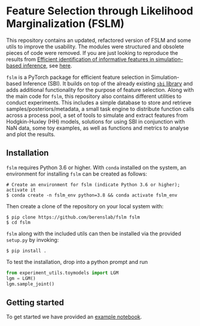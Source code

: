 # Feature Selection through Likelihood Marginalization (FSLM)

This repository contains an updated, refactored version of FSLM and some utils to improve the usability. The modules were structured and obsolete pieces of code were removed. If you are just looking to reproduce the results from [Efficient identification of informative features in
simulation-based inference](https://openreview.net/forum?id=AYQI3rlp9tW), see [here](https://github.com/berenslab/fslm_repo).

`fslm` is a PyTorch package for efficient feature selection in Simulation-based Inference (SBI). It builds on top of the already existing [`sbi` library](https://github.com/mackelab/sbi) and adds additional functionality for the purpose of feature selection. Along with the main code for `fslm`, this repository also contains different utilities to conduct experiments. This includes a simple database to store and retrieve samples/posteriors/metadata, a small task engine to distribute function calls across a process pool, a set of tools to simulate and extract features from Hodgkin-Huxley (HH) models, solutions for using SBI in conjunction with NaN data, some toy examples, as well as functions and metrics to analyse and plot the results.

## Installation

`fslm` requires Python 3.6 or higher. With `conda` installed on the system, an environment for
installing `fslm` can be created as follows:
```commandline
# Create an environment for fslm (indicate Python 3.6 or higher); activate it
$ conda create -n fslm_env python=3.8 && conda activate fslm_env
```

Then create a clone of the repository on your local system with:
```commandline
$ pip clone https://github.com/berenslab/fslm fslm
$ cd fslm
```

`fslm` along with the included utils can then be installed via the provided `setup.py` by invoking:
```commandline
$ pip install .
```

To test the installation, drop into a python prompt and run
```python
from experiment_utils.toymodels import LGM
lgm = LGM()
lgm.sample_joint()
```
## Getting started
To get started we have provided an [example notebook](https://github.com/berenslab/fslm/blob/main/fslm_example.ipynb).
